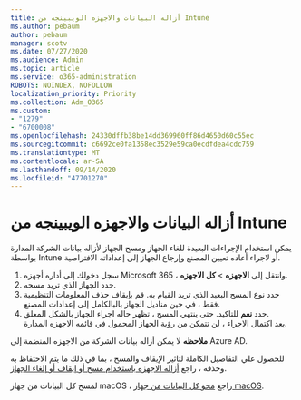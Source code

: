 ```yaml
---
title: أزاله البيانات والاجهزه الويبينجه من Intune
ms.author: pebaum
author: pebaum
manager: scotv
ms.date: 07/27/2020
ms.audience: Admin
ms.topic: article
ms.service: o365-administration
ROBOTS: NOINDEX, NOFOLLOW
localization_priority: Priority
ms.collection: Adm_O365
ms.custom:
- "1279"
- "6700008"
ms.openlocfilehash: 24330dffb38be14dd369960ff86d4650d60c55ec
ms.sourcegitcommit: c6692ce0fa1358ec3529e59ca0ecdfdea4cdc759
ms.translationtype: MT
ms.contentlocale: ar-SA
ms.lasthandoff: 09/14/2020
ms.locfileid: "47701270"
---
```

# <a name="removing-data-and-wiping-devices-from-intune"></a>أزاله البيانات والاجهزه الويبينجه من Intune

يمكن استخدام الإجراءات البعيدة للغاء الجهاز ومسح الجهاز لأزاله بيانات الشركة المدارة بواسطة Intune أو لاجراء أعاده تعيين المصنع وإرجاع الجهاز إلى إعداداته الافتراضية.

1. سجل دخولك إلى أداره أجهزه Microsoft 365 ، وانتقل إلى **الاجهزه**  >  **كل الاجهزه**.
2. حدد الجهاز الذي تريد مسحه.
3. حدد نوع المسح البعيد الذي تريد القيام به. قم بإيقاف حذف المعلومات التنظيمية فقط ، في حين مناديل الجهاز بالبالكامل إلى إعدادات المصنع.
4. حدد **نعم** للتاكيد. حتى ينتهي المسح ، تظهر حاله اجراء الجهاز بالشكل المعلق.</br>
    بعد اكتمال الاجراء ، لن تتمكن من رؤية الجهاز المحمول في قائمه الاجهزه المدارة.

**ملاحظه** لا يمكن أزاله بيانات الشركة من الاجهزه المنضمة إلى Azure AD.

للحصول علي التفاصيل الكاملة لتاثير الإيقاف والمسح ، بما في ذلك ما يتم الاحتفاظ به وحذفه ، راجع [أزاله الاجهزه باستخدام مسح أو إيقاف أو إلغاء الجهاز](https://docs.microsoft.com/intune/devices-wipe).

لمسح كل البيانات من جهاز macOS ، راجع [محو كل البيانات من جهاز macOS](https://docs.microsoft.com/intune/device-erase).